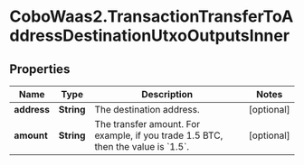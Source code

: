 # CoboWaas2.TransactionTransferToAddressDestinationUtxoOutputsInner

## Properties

Name | Type | Description | Notes
------------ | ------------- | ------------- | -------------
**address** | **String** | The destination address. | [optional] 
**amount** | **String** | The transfer amount. For example, if you trade 1.5 BTC, then the value is &#x60;1.5&#x60;.  | [optional] 


